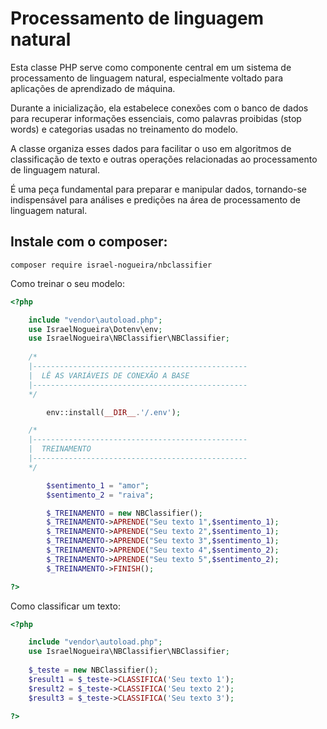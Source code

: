 
# Processamento de linguagem natural

  Esta classe PHP serve como componente central em um sistema 
  de processamento de linguagem natural, especialmente voltado 
  para aplicações de aprendizado de máquina. 
  
  Durante a inicialização, ela estabelece conexões com o banco de dados 
  para recuperar informações essenciais, como palavras proibidas (stop words) 
  e categorias usadas no treinamento do modelo. 
  
  A classe organiza esses dados para facilitar o uso em algoritmos 
  de classificação de texto e outras operações relacionadas 
  ao processamento de linguagem natural.
  
  É uma peça fundamental para preparar e manipular dados, 
  tornando-se indispensável para análises e predições 
  na área de processamento de linguagem natural.

## Instale com o composer:
```
composer require israel-nogueira/nbclassifier

```

Como treinar o seu modelo:

```php
<?php

	include "vendor\autoload.php";
	use IsraelNogueira\Dotenv\env;
	use IsraelNogueira\NBClassifier\NBClassifier;
			   
	/*
	|------------------------------------------------
	|  LÊ AS VARIÁVEIS DE CONEXÃO A BASE
	|------------------------------------------------
	*/

		env::install(__DIR__.'/.env');

	/*
	|------------------------------------------------
	|  TREINAMENTO
	|------------------------------------------------
	*/

		$sentimento_1 = "amor";
		$sentimento_2 = "raiva";

		$_TREINAMENTO = new NBClassifier();
		$_TREINAMENTO->APRENDE("Seu texto 1",$sentimento_1);
		$_TREINAMENTO->APRENDE("Seu texto 2",$sentimento_1);
		$_TREINAMENTO->APRENDE("Seu texto 3",$sentimento_1);
		$_TREINAMENTO->APRENDE("Seu texto 4",$sentimento_2);
		$_TREINAMENTO->APRENDE("Seu texto 5",$sentimento_2);
		$_TREINAMENTO->FINISH();

?>
```

Como classificar um texto:

```php
<?php

	include "vendor\autoload.php";
	use IsraelNogueira\NBClassifier\NBClassifier;
		
	$_teste = new NBClassifier();
	$result1 = $_teste->CLASSIFICA('Seu texto 1');
	$result2 = $_teste->CLASSIFICA('Seu texto 2');
	$result3 = $_teste->CLASSIFICA('Seu texto 3');

?>
